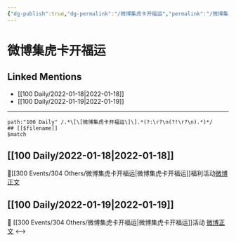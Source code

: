 ```yaml
---
{"dg-publish":true,"dg-permalink":"/微博集虎卡开福运","permalink":"/微博集虎卡开福运/","created":"2022-12-22T16:31:57.000+08:00","updated":"2023-04-10T17:05:39.440+08:00"}
---
```


# 微博集虎卡开福运

## Linked Mentions
- [[100 Daily/2022-01-18\|2022-01-18]]
- [[100 Daily/2022-01-19\|2022-01-19]]


---

```expander
path:"100 Daily" /.*\[\[微博集虎卡开福运\]\].*(?:\r?\n(?!\r?\n).*)*/
## [[$filename]]
$match
```
## [[100 Daily/2022-01-18\|2022-01-18]]
🌟[[300 Events/304 Others/微博集虎卡开福运\|微博集虎卡开福运]]福利活动[微博正文](https://weibo.com/detail/4727060721566608)
## [[100 Daily/2022-01-19\|2022-01-19]]
💫 [[300 Events/304 Others/微博集虎卡开福运\|微博集虎卡开福运]]活动 [微博正文](https://m.weibo.cn/6466290670/4727376049083864)
<-->